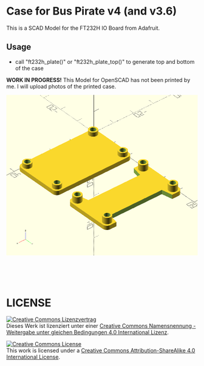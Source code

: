 # Case for Bus Pirate v4 (and v3.6)
This is a SCAD Model for the FT232H IO Board from Adafruit.
<br>

## Usage

- call "ft232h\_plate()" or "ft232h\_plate_top()" to generate top and bottom of the case


**WORK IN PROGRESS!**
This Model for OpenSCAD has not been printed by me. I will upload photos
of the printed case.


![buspirate01](img/adafruit-ft232h.png)
<br>

<br>
<br>
<br>

# LICENSE

<dl>
<a rel="license" href="http://creativecommons.org/licenses/by-sa/4.0/"><img alt="Creative Commons Lizenzvertrag" style="border-width:0" src="https://i.creativecommons.org/l/by-sa/4.0/88x31.png" /></a><br />Dieses Werk ist lizenziert unter einer <a rel="license" href="http://creativecommons.org/licenses/by-sa/4.0/">Creative Commons Namensnennung - Weitergabe unter gleichen Bedingungen 4.0 International Lizenz</a>.
</dl>

<dl>
<a rel="license" href="http://creativecommons.org/licenses/by-sa/4.0/"><img alt="Creative Commons License" style="border-width:0" src="https://i.creativecommons.org/l/by-sa/4.0/88x31.png" /></a><br />This work is licensed under a <a rel="license" href="http://creativecommons.org/licenses/by-sa/4.0/">Creative Commons Attribution-ShareAlike 4.0 International License</a>.
</dl>
